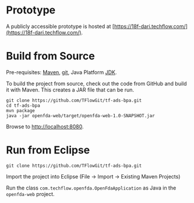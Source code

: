 # Prototype

A publicly accessible prototype is hosted at [https://18f-dari.techflow.com/](https://18f-dari.techflow.com/).

# Build from Source

Pre-requisites: [Maven](https://maven.apache.org/download.cgi#Installation), [git](https://git-scm.com/book/en/v2/Getting-Started-Installing-Git), Java Platform [JDK](https://docs.oracle.com/javase/8/docs/technotes/guides/install/install_overview.html).

To build the project from source, check out the code from GitHub and build it with Maven. This creates a JAR file that can be run.

    git clone https://github.com/TFlowGit/tf-ads-bpa.git
    cd tf-ads-bpa
    mvn package
    java -jar openfda-web/target/openfda-web-1.0-SNAPSHOT.jar

Browse to [http://localhost:8080](http://localhost:8080).

# Run from Eclipse

    git clone https://github.com/TFlowGit/tf-ads-bpa.git

Import the project into Eclipse (File -> Import -> Existing Maven Projects)

Run the class `com.techflow.openfda.OpenFdaApplication` as Java in the `openfda-web` project.  